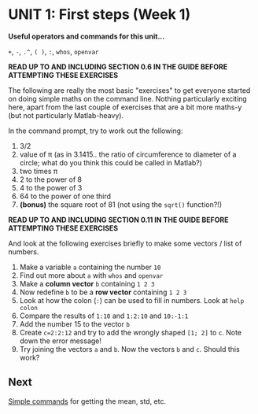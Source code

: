 #  UNIT 1: First steps (Week 1)

**Useful operators and commands for this unit...**

``+``, ``-``, ``.^``, ``( )``, ``:``, ``whos``, ``openvar``

**READ UP TO AND INCLUDING SECTION 0.6 IN THE GUIDE BEFORE ATTEMPTING THESE EXERCISES**

The following are really the most basic "exercises" to get everyone started on doing simple maths on the command line. Nothing particularly exciting here, apart from the last couple of exercises that are a bit more maths-y (but not particularly Matlab-heavy).

In the command prompt, try to work out the following:

1.	3/2
2.	value of π (as in 3.1415.. the ratio of circumference to diameter of a circle; what do you think this could be called in Matlab?)
3.	two times π
4.	2 to the power of 8
5.	4 to the power of 3
6.	64 to the power of one third
7.	**(bonus)** the square root of 81 (not using the ``sqrt()`` function?!)


**READ UP TO AND INCLUDING SECTION 0.11 IN THE GUIDE BEFORE ATTEMPTING THESE EXERCISES**

And look at the following exercises briefly to make some vectors / list of numbers.

1.	Make a variable ``a`` containing the number ``10``
2.	Find out more about ``a`` with ``whos`` and ``openvar``
3.	Make a **column vector** ``b`` containing ``1 2 3``
4.	Now redefine ``b`` to be a **row vector** containing ``1 2 3``
5.	Look at how the colon (``:``) can be used to fill in numbers. Look at ``help colon``
6.	Compare the results of ``1:10``  and ``1:2:10`` and ``10:-1:1``
7.	Add the number 15 to the vector ``b``
8.  Create ``c=2:2:12`` and try to add the wrongly shaped ``[1; 2]``  to ``c``. Note down the error message!
9.  Try joining the vectors ``a`` and ``b``. Now the vectors ``b`` and ``c``. Should this work?

##  Next

[Simple commands](02-simpleCommands.md) for getting the mean, std, etc.

